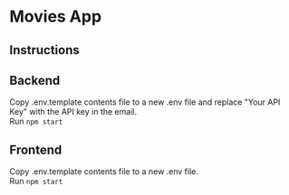 # Movies App

## Instructions

## Backend

Copy .env.template contents file to a new .env file and replace "Your API Key" with the API key in the email.
<br />
Run `npm start`

## Frontend

Copy .env.template contents file to a new .env file.
<br />
Run `npm start`
